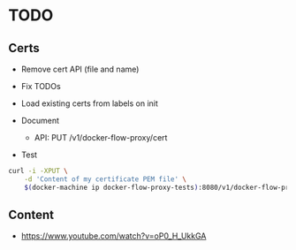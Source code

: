# TODO

## Certs

* Remove cert API (file and name)
* Fix TODOs
* Load existing certs from labels on init
* Document

  * API: PUT /v1/docker-flow-proxy/cert

* Test

```bash
curl -i -XPUT \
    -d 'Content of my certificate PEM file' \
    $(docker-machine ip docker-flow-proxy-tests):8080/v1/docker-flow-proxy/cert?certName=viktor.pem
```

## Content

* https://www.youtube.com/watch?v=oP0_H_UkkGA